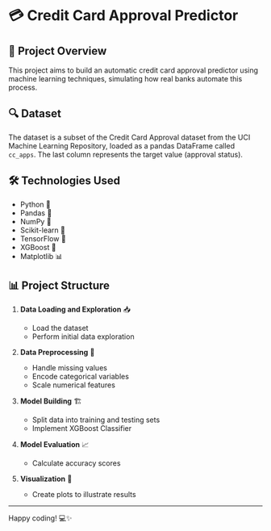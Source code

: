 # 💳 Credit Card Approval Predictor

## 🎯 Project Overview

This project aims to build an automatic credit card approval predictor using machine learning techniques, simulating how real banks automate this process. 

## 🔍 Dataset

The dataset is a subset of the Credit Card Approval dataset from the UCI Machine Learning Repository, loaded as a pandas DataFrame called `cc_apps`. The last column represents the target value (approval status).

## 🛠️ Technologies Used

- Python 🐍
- Pandas 🐼
- NumPy 🔢
- Scikit-learn 🤖
- TensorFlow 🧠
- XGBoost 🚀
- Matplotlib 📊

## 📊 Project Structure

1. **Data Loading and Exploration** 📥
   - Load the dataset
   - Perform initial data exploration

2. **Data Preprocessing** 🧹
   - Handle missing values
   - Encode categorical variables
   - Scale numerical features

3. **Model Building** 🏗️
   - Split data into training and testing sets
   - Implement  XGBoost Classifier
     
4. **Model Evaluation** 📈
   - Calculate accuracy scores

5. **Visualization** 🎨
   - Create plots to illustrate results
---

Happy coding! 💻✨
